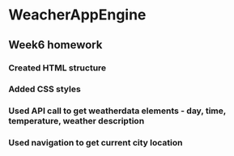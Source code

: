 # WeacherAppEngine
## Week6 homework
### Created HTML structure
### Added CSS styles
### Used API call to get weatherdata elements - day, time, temperature, weather description
### Used navigation to get current city location
